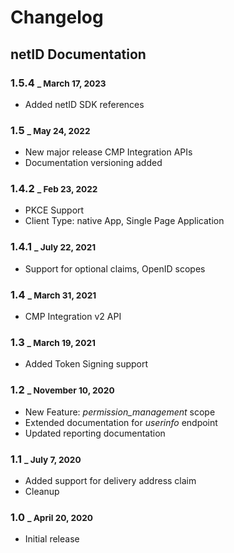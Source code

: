 # Changelog

## netID Documentation

### 1.5.4 <small>_ March 17, 2023</small>

- Added netID SDK references
  
### 1.5 <small>_ May 24, 2022</small>

- New major release CMP Integration APIs
- Documentation versioning added

### 1.4.2 <small>_ Feb 23, 2022</small>

- PKCE Support 
- Client Type: native App, Single Page Application

### 1.4.1 <small>_ July 22, 2021</small>

- Support for optional claims, OpenID scopes

### 1.4 <small>_ March 31, 2021</small>

- CMP Integration v2 API

### 1.3 <small>_ March 19, 2021</small>

- Added Token Signing support

### 1.2 <small>_ November 10, 2020</small>

- New Feature: *permission_management* scope
- Extended documentation for *userinfo* endpoint
- Updated reporting documentation
  
### 1.1 <small>_ July 7, 2020</small>

- Added support for delivery address claim
- Cleanup

### 1.0 <small>_ April 20, 2020</small>

- Initial release
